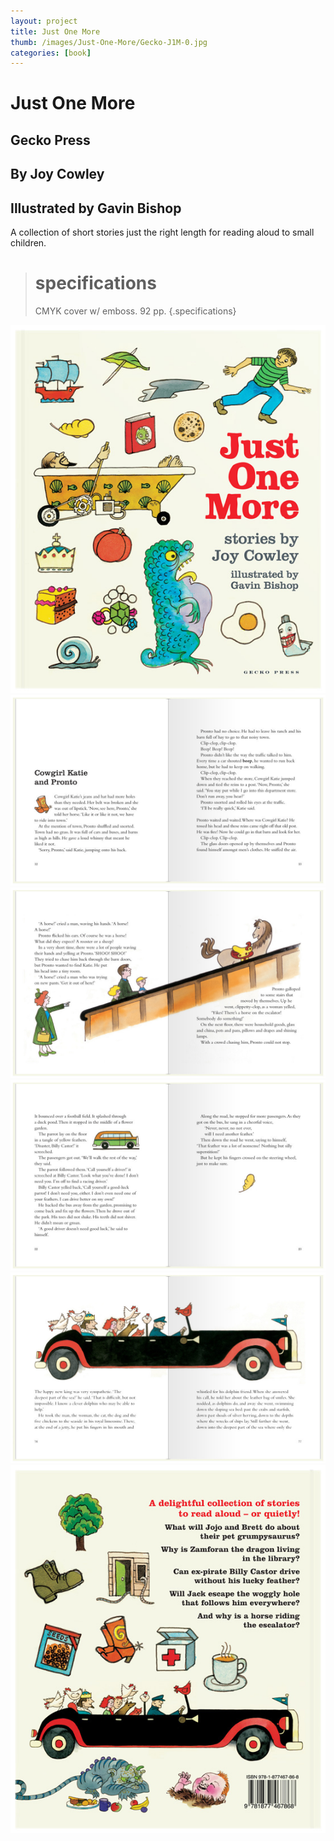 ```yaml
---
layout: project
title: Just One More 
thumb: /images/Just-One-More/Gecko-J1M-0.jpg
categories: [book]
---
```


# Just One More

## Gecko Press
## By Joy Cowley
## Illustrated by Gavin Bishop

A collection of short stories just the right length for reading aloud to small children.

> # specifications
> CMYK cover w/ emboss. 92 pp.
{.specifications}

![](/images/Just-One-More/Gecko-J1M-1.jpg)
![](/images/Just-One-More/Gecko-J1M-2.jpg)
![](/images/Just-One-More/Gecko-J1M-3.jpg)
![](/images/Just-One-More/Gecko-J1M-4.jpg)
![](/images/Just-One-More/Gecko-J1M-5.jpg)
![](/images/Just-One-More/Gecko-J1M-6.jpg)
